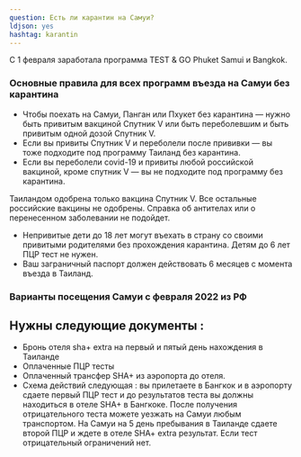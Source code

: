 ```yaml
---
question: Есть ли карантин на Самуи?
ldjson: yes
hashtag: karantin
---
```


С 1 февраля заработала программа TEST & GO Phuket Samui и Bangkok.

### Основные правила для всех программ въезда на Самуи без карантина

* Чтобы поехать на Самуи, Панган или Пхукет без карантина — нужно быть привитым вакциной Cпутник V или быть переболевшим и быть привитым одной дозой Cпутник V.
* Если вы привиты Спутник V и переболели после прививки — вы тоже подходите под программу Таиланд без карантина.
* Если вы переболели covid-19 и привиты любой российской вакциной, кроме спутник V — вы не подходите под программу без карантина.

Таиландом одобрена только вакцина Спутник V. Все остальные российские вакцины не одобрены. Справка об антителах или о перенесенном заболевании не подойдет. 

* Непривитые дети до 18 лет могут въехать в страну со своими привитыми родителями без прохождения карантина. Детям до 6 лет ПЦР тест не нужен.
* Ваш заграничный паспорт должен действовать 6 месяцев с момента въезда в Таиланд.

### Варианты посещения Самуи с февраля 2022 из РФ

## Нужны следующие документы :

* Бронь отеля sha+ extra на первый и пятый день нахождения в Таиланде
* Оплаченные ПЦР тесты
* Оплаченный трансфер SHA+ из аэропорта до отеля.
* Схема действий следующая : вы прилетаете в Бангкок и в аэропорту сдаете первый ПЦР тест и до результатов теста вы должны находиться в отеле SHA+ в Бангкоке. После получения отрицательного теста можете уезжать на Самуи любым транспортом. На Самуи на 5 день пребывания в Таиланде сдаете второй ПЦР и ждете в отеле SHA+ extra результат. Если тест отрицательный ограничений нет.


